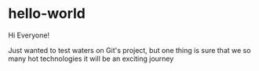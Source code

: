 # hello-world

Hi Everyone!

Just wanted to test waters on Git's project, but one thing is sure that we so many hot technologies
it will be an exciting journey
